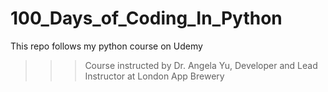 # 100_Days_of_Coding_In_Python
This repo follows my python course on Udemy

>>> Course instructed by Dr. Angela Yu, Developer and Lead Instructor at London App Brewery
